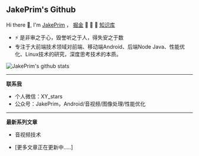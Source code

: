 ## JakePrim's Github

Hi there 👋, I'm <a href="https://juejin.im/user/58b90798128fe10064336192">JakePrim</a> ，  <a href="https://juejin.im/user/58b90798128fe10064336192">掘金</a>  👋 👋 👋 <a href="https://www.yuque.com/jakeprim">知识库</a>

- ⚡ 是非审之于心，毁誉听之于人，得失安之于数
- 专注于大前端技术领域对前端、移动端Android、后端Node Java、性能优化、Linux技术的研究，深度思考技术的本质。

![JakePrim's github stats](https://github-readme-stats.vercel.app/api?username=JakePrim&show_icons=true&theme=dracula)

---

**联系我**

* 个人微信：XY_stars
* 公众号：JakePrim，Android/音视频/图像处理/性能优化

---

**最新系列文章**

* 音视频技术


* [更多文章正在更新中.....]


